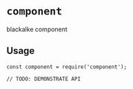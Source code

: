 # `component`

blackalke component

## Usage

```
const component = require('component');

// TODO: DEMONSTRATE API
```
